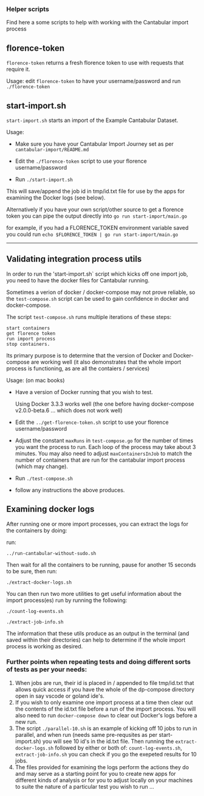 ### Helper scripts ###

Find here a some scripts to help with working with the Cantabular import process

## florence-token ##

`florence-token` returns a fresh florence token to use with requests that require
it.

Usage: edit `florence-token` to have your username/password and run
`./florence-token`

## start-import.sh ##

`start-import.sh` starts an import of the Example Cantabular Dataset.

Usage: 
* Make sure you have your Cantabular Import Journey set as per
`cantabular-import/README.md`

* Edit the `./florence-token` script to use your florence username/password

* Run `./start-import.sh`

This will save/append the job id in tmp/id.txt file for use by the apps for examining the Docker logs (see below).

Alternatively if you have your own script/other source to get a florence token
you can pipe the output directly into `go run start-import/main.go`

for example, if you had a FLORENCE_TOKEN environment variable saved you could run
`echo $FLORENCE_TOKEN | go run start-import/main.go`

-----

## Validating integration process utils ##

In order to run the 'start-import.sh` script which kicks off one import job, you need to have the docker files for Cantabular running. 

Sometimes a verion of docker / docker-compose may not prove reliable, so the `test-compose.sh` script can be used to gain confidence in docker and docker-compose.

The script `test-compose.sh` runs multiple iterations of these steps:

    start containers
    get florence token
    run import process
    stop containers.

Its primary purpose is to determine that the version of Docker and Docker-compose are working well (it also demonstrates that the whole import process is functioning, as are all the contaiers / services)

Usage: (on mac books)
* Have a version of Docker running that you wish to test.

    Using Docker 3.3.3 works well (the one before having docker-compose v2.0.0-beta.6 ... which does not work well)

* Edit the `../get-florence-token.sh` script to use your florence username/password

* Adjust the constant `maxRuns` in `test-compose.go` for the number of times you want the process to run. Each loop of the process may take about 3 minutes. You may also need to adjust `maxContainersInJob` to match the number of containers that are run for the cantabular import process (which may change).

* Run `./test-compose.sh`

* follow any instructions the above produces.

## Examining docker logs ##

After running one or more import processes, you can extract the logs for the containers by doing:

run:

    ../run-cantabular-without-sudo.sh

Then wait for all the containers to be running, pause for another 15 seconds to be sure, then run:

    ./extract-docker-logs.sh

You can then run two more utilities to get useful information about the import process(es) run by running the following:

    ./count-log-events.sh

    ./extract-job-info.sh

The information that these utils produce as an output in the terminal (and saved within their directories) can help to determine if the whole import process is working as desired.

### Further points when repeating tests and doing different sorts of tests as per your needs:

1. When jobs are run, their id is placed in / appended to file tmp/id.txt that allows quick access if you have the whole of the dp-compose directory open in say vscode or goland ide's.
2. If you wish to only examine one import process at a time then clear out the contents of the id.txt file before a run of the import process. You will also need to run `docker-compose down` to clear out Docker's logs before a new run.
3. The script `./parallel-10.sh` is an example of kicking off 10 jobs to run in parallel, and when run (needs same pre-requsites as per start-import.sh) you will see 10 id's in the id.txt file. Then running the `extract-docker-logs.sh` followed by either or both of: `count-log-events.sh`, `extract-job-info.sh` you can check if you go the exepeted results for 10 jobs.
4. The files provided for examining the logs perform the actions they do and may serve as a starting point for you to create new apps for different kinds of analysis or for you to adjust locally on your machines to suite the nature of a particular test you wish to run ...